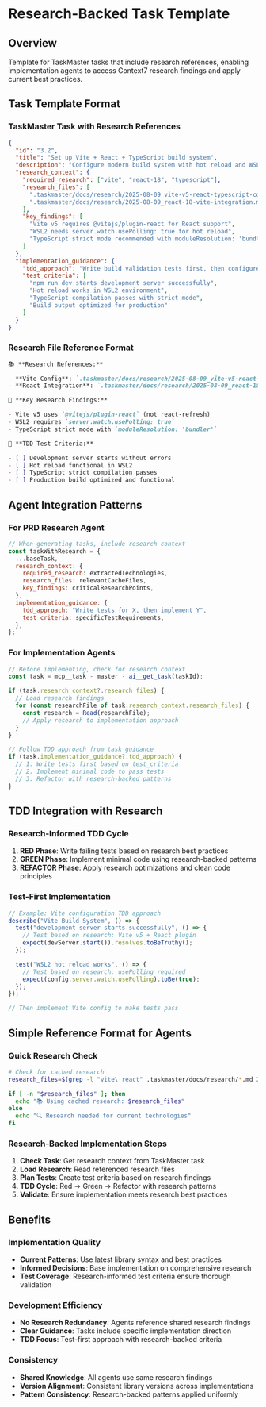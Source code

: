 # Research-Backed Task Template

## Overview

Template for TaskMaster tasks that include research references, enabling implementation agents to access Context7 research findings and apply current best practices.

## Task Template Format

### TaskMaster Task with Research References

```json
{
  "id": "3.2",
  "title": "Set up Vite + React + TypeScript build system",
  "description": "Configure modern build system with hot reload and WSL2 compatibility",
  "research_context": {
    "required_research": ["vite", "react-18", "typescript"],
    "research_files": [
      ".taskmaster/docs/research/2025-08-09_vite-v5-react-typescript-config.md",
      ".taskmaster/docs/research/2025-08-09_react-18-vite-integration.md"
    ],
    "key_findings": [
      "Vite v5 requires @vitejs/plugin-react for React support",
      "WSL2 needs server.watch.usePolling: true for hot reload",
      "TypeScript strict mode recommended with moduleResolution: 'bundler'"
    ]
  },
  "implementation_guidance": {
    "tdd_approach": "Write build validation tests first, then configure build system",
    "test_criteria": [
      "npm run dev starts development server successfully",
      "Hot reload works in WSL2 environment",
      "TypeScript compilation passes with strict mode",
      "Build output optimized for production"
    ]
  }
}
```

### Research File Reference Format

```markdown
📚 **Research References:**

- **Vite Config**: `.taskmaster/docs/research/2025-08-09_vite-v5-react-typescript-config.md`
- **React Integration**: `.taskmaster/docs/research/2025-08-09_react-18-vite-integration.md`

🎯 **Key Research Findings:**

- Vite v5 uses `@vitejs/plugin-react` (not react-refresh)
- WSL2 requires `server.watch.usePolling: true`
- TypeScript strict mode with `moduleResolution: 'bundler'`

🧪 **TDD Test Criteria:**

- [ ] Development server starts without errors
- [ ] Hot reload functional in WSL2
- [ ] TypeScript strict compilation passes
- [ ] Production build optimized and functional
```

## Agent Integration Patterns

### For PRD Research Agent

```javascript
// When generating tasks, include research context
const taskWithResearch = {
  ...baseTask,
  research_context: {
    required_research: extractedTechnologies,
    research_files: relevantCacheFiles,
    key_findings: criticalResearchPoints,
  },
  implementation_guidance: {
    tdd_approach: "Write tests for X, then implement Y",
    test_criteria: specificTestRequirements,
  },
};
```

### For Implementation Agents

```javascript
// Before implementing, check for research context
const task = mcp__task - master - ai__get_task(taskId);

if (task.research_context?.research_files) {
  // Load research findings
  for (const researchFile of task.research_context.research_files) {
    const research = Read(researchFile);
    // Apply research to implementation approach
  }
}

// Follow TDD approach from task guidance
if (task.implementation_guidance?.tdd_approach) {
  // 1. Write tests first based on test_criteria
  // 2. Implement minimal code to pass tests
  // 3. Refactor with research-backed patterns
}
```

## TDD Integration with Research

### Research-Informed TDD Cycle

1. **RED Phase**: Write failing tests based on research best practices
2. **GREEN Phase**: Implement minimal code using research-backed patterns
3. **REFACTOR Phase**: Apply research optimizations and clean code principles

### Test-First Implementation

```javascript
// Example: Vite configuration TDD approach
describe("Vite Build System", () => {
  test("development server starts successfully", () => {
    // Test based on research: Vite v5 + React plugin
    expect(devServer.start()).resolves.toBeTruthy();
  });

  test("WSL2 hot reload works", () => {
    // Test based on research: usePolling required
    expect(config.server.watch.usePolling).toBe(true);
  });
});

// Then implement Vite config to make tests pass
```

## Simple Reference Format for Agents

### Quick Research Check

```bash
# Check for cached research
research_files=$(grep -l "vite\|react" .taskmaster/docs/research/*.md 2>/dev/null || echo "")

if [ -n "$research_files" ]; then
  echo "📚 Using cached research: $research_files"
else
  echo "🔍 Research needed for current technologies"
fi
```

### Research-Backed Implementation Steps

1. **Check Task**: Get research context from TaskMaster task
2. **Load Research**: Read referenced research files
3. **Plan Tests**: Create test criteria based on research findings
4. **TDD Cycle**: Red → Green → Refactor with research patterns
5. **Validate**: Ensure implementation meets research best practices

## Benefits

### Implementation Quality

- **Current Patterns**: Use latest library syntax and best practices
- **Informed Decisions**: Base implementation on comprehensive research
- **Test Coverage**: Research-informed test criteria ensure thorough validation

### Development Efficiency

- **No Research Redundancy**: Agents reference shared research findings
- **Clear Guidance**: Tasks include specific implementation direction
- **TDD Focus**: Test-first approach with research-backed criteria

### Consistency

- **Shared Knowledge**: All agents use same research findings
- **Version Alignment**: Consistent library versions across implementations
- **Pattern Consistency**: Research-backed patterns applied uniformly
